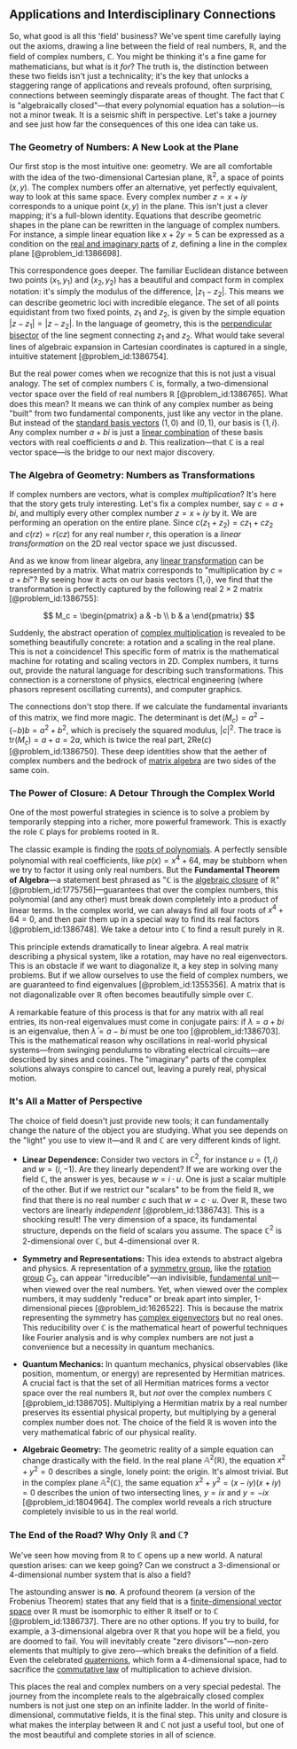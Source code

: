 ## Applications and Interdisciplinary Connections

So, what good is all this 'field' business? We've spent time carefully laying out the axioms, drawing a line between the field of real numbers, $\mathbb{R}$, and the field of complex numbers, $\mathbb{C}$. You might be thinking it's a fine game for mathematicians, but what is it *for*? The truth is, the distinction between these two fields isn't just a technicality; it's the key that unlocks a staggering range of applications and reveals profound, often surprising, connections between seemingly disparate areas of thought. The fact that $\mathbb{C}$ is "algebraically closed"—that every polynomial equation has a solution—is not a minor tweak. It is a seismic shift in perspective. Let's take a journey and see just how far the consequences of this one idea can take us.

### The Geometry of Numbers: A New Look at the Plane

Our first stop is the most intuitive one: geometry. We are all comfortable with the idea of the two-dimensional Cartesian plane, $\mathbb{R}^2$, a space of points $(x,y)$. The complex numbers offer an alternative, yet perfectly equivalent, way to look at this same space. Every complex number $z = x + iy$ corresponds to a unique point $(x,y)$ in the plane. This isn't just a clever mapping; it's a full-blown identity. Equations that describe geometric shapes in the plane can be rewritten in the language of complex numbers. For instance, a simple linear equation like $x + 2y = 5$ can be expressed as a condition on the [real and imaginary parts](@article_id:163731) of $z$, defining a line in the complex plane [@problem_id:1386698].

This correspondence goes deeper. The familiar Euclidean distance between two points $(x_1, y_1)$ and $(x_2, y_2)$ has a beautiful and compact form in complex notation: it's simply the modulus of the difference, $|z_1 - z_2|$. This means we can describe geometric loci with incredible elegance. The set of all points equidistant from two fixed points, $z_1$ and $z_2$, is given by the simple equation $|z - z_1| = |z - z_2|$. In the language of geometry, this is the [perpendicular bisector](@article_id:175933) of the line segment connecting $z_1$ and $z_2$. What would take several lines of algebraic expansion in Cartesian coordinates is captured in a single, intuitive statement [@problem_id:1386754].

But the real power comes when we recognize that this is not just a visual analogy. The set of complex numbers $\mathbb{C}$ is, formally, a two-dimensional vector space over the field of real numbers $\mathbb{R}$ [@problem_id:1386765]. What does this mean? It means we can think of any complex number as being "built" from two fundamental components, just like any vector in the plane. But instead of the [standard basis vectors](@article_id:151923) $(1,0)$ and $(0,1)$, our basis is $\{1, i\}$. Any complex number $a+bi$ is just a [linear combination](@article_id:154597) of these basis vectors with real coefficients $a$ and $b$. This realization—that $\mathbb{C}$ is a real vector space—is the bridge to our next major discovery.

### The Algebra of Geometry: Numbers as Transformations

If complex numbers are vectors, what is complex *multiplication*? It's here that the story gets truly interesting. Let's fix a complex number, say $c = a+bi$, and multiply every other complex number $z = x+iy$ by it. We are performing an operation on the entire plane. Since $c(z_1 + z_2) = cz_1 + cz_2$ and $c(rz) = r(cz)$ for any real number $r$, this operation is a *linear transformation* on the 2D real vector space we just discussed.

And as we know from linear algebra, any [linear transformation](@article_id:142586) can be represented by a matrix. What matrix corresponds to "multiplication by $c=a+bi$"? By seeing how it acts on our basis vectors $\{1, i\}$, we find that the transformation is perfectly captured by the following real $2 \times 2$ matrix [@problem_id:1386755]:

$$
M_c = \begin{pmatrix} a & -b \\ b & a \end{pmatrix}
$$

Suddenly, the abstract operation of [complex multiplication](@article_id:167594) is revealed to be something beautifully concrete: a rotation and a scaling in the real plane. This is not a coincidence! This specific form of matrix is the mathematical machine for rotating and scaling vectors in 2D. Complex numbers, it turns out, provide the natural language for describing such transformations. This connection is a cornerstone of physics, electrical engineering (where phasors represent oscillating currents), and computer graphics.

The connections don't stop there. If we calculate the fundamental invariants of this matrix, we find more magic. The determinant is $\det(M_c) = a^2 - (-b)b = a^2+b^2$, which is precisely the squared modulus, $|c|^2$. The trace is $\text{tr}(M_c) = a+a = 2a$, which is twice the real part, $2\text{Re}(c)$ [@problem_id:1386750]. These deep identities show that the aether of complex numbers and the bedrock of [matrix algebra](@article_id:153330) are two sides of the same coin.

### The Power of Closure: A Detour Through the Complex World

One of the most powerful strategies in science is to solve a problem by temporarily stepping into a richer, more powerful framework. This is exactly the role $\mathbb{C}$ plays for problems rooted in $\mathbb{R}$.

The classic example is finding the [roots of polynomials](@article_id:154121). A perfectly sensible polynomial with real coefficients, like $p(x) = x^4 + 64$, may be stubborn when we try to factor it using only real numbers. But the **Fundamental Theorem of Algebra**—a statement best phrased as "$\mathbb{C}$ is the [algebraic closure](@article_id:151470) of $\mathbb{R}$" [@problem_id:1775756]—guarantees that over the complex numbers, this polynomial (and any other) must break down completely into a product of linear terms. In the complex world, we can always find all four roots of $x^4+64 = 0$, and then pair them up in a special way to find its real factors [@problem_id:1386748]. We take a detour into $\mathbb{C}$ to find a result purely in $\mathbb{R}$.

This principle extends dramatically to linear algebra. A real matrix describing a physical system, like a rotation, may have no real eigenvectors. This is an obstacle if we want to diagonalize it, a key step in solving many problems. But if we allow ourselves to use the field of complex numbers, we are guaranteed to find eigenvalues [@problem_id:1355356]. A matrix that is not diagonalizable over $\mathbb{R}$ often becomes beautifully simple over $\mathbb{C}$.

A remarkable feature of this process is that for any matrix with all real entries, its non-real eigenvalues must come in conjugate pairs: if $\lambda = a+bi$ is an eigenvalue, then $\bar{\lambda} = a-bi$ must be one too [@problem_id:1386703]. This is the mathematical reason why oscillations in real-world physical systems—from swinging pendulums to vibrating electrical circuits—are described by sines and cosines. The "imaginary" parts of the complex solutions always conspire to cancel out, leaving a purely real, physical motion.

### It's All a Matter of Perspective

The choice of field doesn't just provide new tools; it can fundamentally change the nature of the object you are studying. What you see depends on the "light" you use to view it—and $\mathbb{R}$ and $\mathbb{C}$ are very different kinds of light.

*   **Linear Dependence:** Consider two vectors in $\mathbb{C}^2$, for instance $u = (1, i)$ and $w = (i, -1)$. Are they linearly dependent? If we are working over the field $\mathbb{C}$, the answer is yes, because $w = i \cdot u$. One is just a scalar multiple of the other. But if we restrict our "scalars" to be from the field $\mathbb{R}$, we find that there is no real number $c$ such that $w = c \cdot u$. Over $\mathbb{R}$, these two vectors are linearly *independent* [@problem_id:1386743]. This is a shocking result! The very dimension of a space, its fundamental structure, depends on the field of scalars you assume. The space $\mathbb{C}^2$ is 2-dimensional over $\mathbb{C}$, but 4-dimensional over $\mathbb{R}$.

*   **Symmetry and Representations:** This idea extends to abstract algebra and physics. A representation of a [symmetry group](@article_id:138068), like the [rotation group](@article_id:203918) $C_3$, can appear "irreducible"—an indivisible, [fundamental unit](@article_id:179991)—when viewed over the real numbers. Yet, when viewed over the complex numbers, it may suddenly "reduce" or break apart into simpler, 1-dimensional pieces [@problem_id:1626522]. This is because the matrix representing the symmetry has [complex eigenvectors](@article_id:155352) but no real ones. This reducibility over $\mathbb{C}$ is the mathematical heart of powerful techniques like Fourier analysis and is why complex numbers are not just a convenience but a necessity in quantum mechanics.

*   **Quantum Mechanics:** In quantum mechanics, physical observables (like position, momentum, or energy) are represented by Hermitian matrices. A crucial fact is that the set of all Hermitian matrices forms a vector space over the real numbers $\mathbb{R}$, but *not* over the complex numbers $\mathbb{C}$ [@problem_id:1386705]. Multiplying a Hermitian matrix by a real number preserves its essential physical property, but multiplying by a general complex number does not. The choice of the field $\mathbb{R}$ is woven into the very mathematical fabric of our physical reality.

*   **Algebraic Geometry:** The geometric reality of a simple equation can change drastically with the field. In the real plane $\mathbb{A}^2(\mathbb{R})$, the equation $x^2 + y^2 = 0$ describes a single, lonely point: the origin. It's almost trivial. But in the complex plane $\mathbb{A}^2(\mathbb{C})$, the same equation $x^2 + y^2 = (x - iy)(x + iy) = 0$ describes the union of two intersecting lines, $y = ix$ and $y = -ix$ [@problem_id:1804964]. The complex world reveals a rich structure completely invisible to us in the real world.

### The End of the Road? Why Only $\mathbb{R}$ and $\mathbb{C}$?

We've seen how moving from $\mathbb{R}$ to $\mathbb{C}$ opens up a new world. A natural question arises: can we keep going? Can we construct a 3-dimensional or 4-dimensional number system that is also a field?

The astounding answer is **no**. A profound theorem (a version of the Frobenius Theorem) states that any field that is a [finite-dimensional vector space](@article_id:186636) over $\mathbb{R}$ must be isomorphic to either $\mathbb{R}$ itself or to $\mathbb{C}$ [@problem_id:1386737]. There are no other options. If you try to build, for example, a 3-dimensional algebra over $\mathbb{R}$ that you hope will be a field, you are doomed to fail. You will inevitably create "zero divisors"—non-zero elements that multiply to give zero—which breaks the definition of a field. Even the celebrated [quaternions](@article_id:146529), which form a 4-dimensional space, had to sacrifice the [commutative law](@article_id:171994) of multiplication to achieve division.

This places the real and complex numbers on a very special pedestal. The journey from the incomplete reals to the algebraically closed complex numbers is not just one step on an infinite ladder. In the world of finite-dimensional, commutative fields, it is the final step. This unity and closure is what makes the interplay between $\mathbb{R}$ and $\mathbb{C}$ not just a useful tool, but one of the most beautiful and complete stories in all of science.